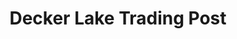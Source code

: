 ---
title: "Decker Lake Trading Post"
url: /decker-lake/decker-lake-trading-post/
shop: Lebensmittel
---